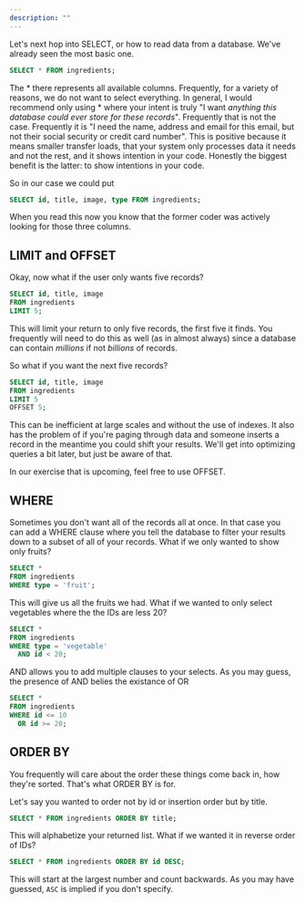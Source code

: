 ```yaml
---
description: ""
---
```


Let's next hop into SELECT, or how to read data from a database. We've already seen the most basic one.

```sql
SELECT * FROM ingredients;
```

The \* there represents all available columns. Frequently, for a variety of reasons, we do not want to select everything. In general, I would recommend only using \* where your intent is truly "I want _anything this database could ever store for these records_". Frequently that is not the case. Frequently it is "I need the name, address and email for this email, but not their social security or credit card number". This is positive because it means smaller transfer loads, that your system only processes data it needs and not the rest, and it shows intention in your code. Honestly the biggest benefit is the latter: to show intentions in your code.

So in our case we could put

```sql
SELECT id, title, image, type FROM ingredients;
```

When you read this now you know that the former coder was actively looking for those three columns.

## LIMIT and OFFSET

Okay, now what if the user only wants five records?

```sql
SELECT id, title, image
FROM ingredients
LIMIT 5;
```

This will limit your return to only five records, the first five it finds. You frequently will need to do this as well (as in almost always) since a database can contain _millions_ if not _billions_ of records.

So what if you want the next five records?

```sql
SELECT id, title, image
FROM ingredients
LIMIT 5
OFFSET 5;
```

This can be inefficient at large scales and without the use of indexes. It also has the problem of if you're paging through data and someone inserts a record in the meantime you could shift your results. We'll get into optimizing queries a bit later, but just be aware of that.

In our exercise that is upcoming, feel free to use OFFSET.

## WHERE

Sometimes you don't want all of the records all at once. In that case you can add a WHERE clause where you tell the database to filter your results down to a subset of all of your records. What if we only wanted to show only fruits?

```sql
SELECT *
FROM ingredients
WHERE type = 'fruit';
```

This will give us all the fruits we had. What if we wanted to only select vegetables where the the IDs are less 20?

```sql
SELECT *
FROM ingredients
WHERE type = 'vegetable'
  AND id < 20;
```

AND allows you to add multiple clauses to your selects. As you may guess, the presence of AND belies the existance of OR

```sql
SELECT *
FROM ingredients
WHERE id <= 10
  OR id >= 20;
```

## ORDER BY

You frequently will care about the order these things come back in, how they're sorted. That's what ORDER BY is for.

Let's say you wanted to order not by id or insertion order but by title.

```sql
SELECT * FROM ingredients ORDER BY title;
```

This will alphabetize your returned list. What if we wanted it in reverse order of IDs?

```sql
SELECT * FROM ingredients ORDER BY id DESC;
```

This will start at the largest number and count backwards. As you may have guessed, `ASC` is implied if you don't specify.
